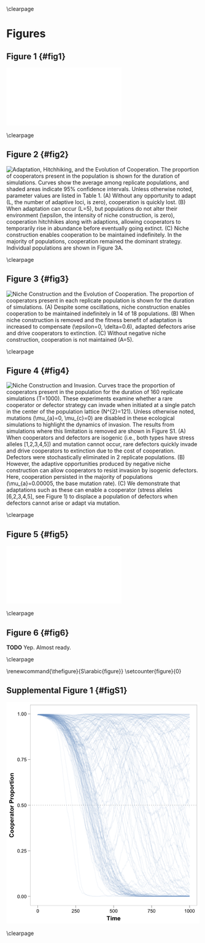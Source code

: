 \clearpage

# Figures

## Figure 1 {#fig1}

![**Adaptation to External and Constructed Environments.** (**A**) We begin with the case with five adaptive loci ($L=5$) and five non-zero alleles ($A=5$). All simulations are initialized with a non-adapted genotype with allele 0 at every locus (far left).  Random mutation will introduce a non-zero allele, which will increase in frequency. In this example, allele 1 arises at the first locus (in the "12 o’clock" position). The rest of this schematic focuses on niche construction. Every non-zero allele at any locus influences selection at the next locus in the clockwise direction. There is a "mismatch" in this genotype (highlighted by the red sector), because the niche constructed by allele 1 at the first locus favors allele 2, not 0, at its immediate clockwise neighbor (the second locus). Once the appropriate allele arises, it will be selected.  In this case, the genotype [1,2,0,0,0] receives an epsilon effect in addition to the extra delta.  The "match" at the first and second locus is highlighted as a green sector. However, now there is a new mismatch between the second and third locus, which a new round of mutation and selection corrects, and so on. The green sector grows as the red sector ticks clockwise. Importantly, because $A$ divides evenly into $L$, this genotype can evolve into a perfectly reinforcing sequence [1,2,3,4,5], which enjoys a maximal epsilon increment of fitness due to niche construction. (**B**) The case of negative niche construction is illustrated for the case of five loci ($L=5$) and six non-zero alleles ($A=6$). Here we start with a population fixed for the genotype on the far left [1,2,3,4,5]. There is a single mismatch in this genotype (highlighted by the red sector), because the niche constructed by allele 5 favors allele 6, not 1, at its immediate clockwise neighbor. If the fitter mutant [6,2,3,4,5] arises (see next genotype to the right), it will fix. (We note that the strength of selection will drop as its frequency increases). However, now there is a new mismatch in the genotype (highlighted again with a red sector). We see that correcting one mismatch generates a new mismatch.  Thus, this system will never escape its mismatches–--the red sector just clicks clockwise around the genome.  Indeed, after six (or $A$) rounds of mismatch correction and generation, we have ended back where we started with the original genotype turned clockwise by one locus. Here, the adaptation to previous niche construction generates further niche construction that leads to novel adaptation.](../figures/Figure1.pdf)

\clearpage

## Figure 2 {#fig2}

![**Adaptation, Hitchhiking, and the Evolution of Cooperation.** The proportion of cooperators present in the population is shown for the duration of simulations. Curves show the average among replicate populations, and shaded areas indicate 95% confidence intervals. Unless otherwise noted, parameter values are listed in [Table 1](#tables). (**A**) Without any opportunity to adapt ($L$, the number of adaptive loci, is zero), cooperation is quickly lost. (**B**) When adaptation can occur ($L=5$), but populations do not alter their environment ($\epsilon$, the intensity of niche construction, is zero), cooperation hitchhikes along with adaptions, allowing cooperators to temporarily rise in abundance before eventually going extinct. (**C**) Niche construction enables cooperation to be maintained indefinitely. In the majority of populations, cooperation remained the dominant strategy. Individual populations are shown in Figure 3A.](../figures/Figure2.png)

\clearpage


## Figure 3 {#fig3}

![**Niche Construction and the Evolution of Cooperation.** The proportion of cooperators present in each replicate population is shown for the duration of simulations. (**A**) Despite some oscillations, niche construction enables cooperation to be maintained indefinitely in 14 of 18 populations. (**B**) When niche construction is removed and the fitness benefit of adaptation is increased to compensate ($\epsilon=0$, $\delta=0.6$), adapted defectors arise and drive cooperators to extinction. (**C**) Without negative niche construction, cooperation is not maintained ($A=5$).](../figures/Figure3.png)

\clearpage


## Figure 4 {#fig4}

![**Niche Construction and Invasion.** Curves trace the proportion of cooperators present in the population for the duration of 160 replicate simulations ($T=1000$). These experiments examine whether a rare cooperator or defector strategy can invade when initiated at a single patch in the center of the population lattice ($N^{2}=121$). Unless otherwise noted, mutations ($\mu_{a}=0, \mu_{c}=0$) are disabled in these ecological simulations to highlight the dynamics of invasion. The results from simulations where this limitation is removed are shown in Figure S1. (**A**) When cooperators and defectors are isogenic (i.e., both types have stress alleles [1,2,3,4,5]) and mutation cannot occur, rare defectors quickly invade and drive cooperators to extinction due to the cost of cooperation. Defectors were stochastically eliminated in 2 replicate populations. (**B**) However, the adaptive opportunities produced by negative niche construction can allow cooperators to resist invasion by isogenic defectors. Here, cooperation persisted in the majority of populations ($\mu_{a}=0.00005$, the base mutation rate). (**C**) We demonstrate that adaptations such as these can enable a cooperator (stress alleles [6,2,3,4,5], see Figure 1) to displace a population of defectors when defectors cannot arise or adapt via mutation.](../figures/Figure4.png)

\clearpage

## Figure 5 {#fig5}

![**Defector Invasion Stopped by Cooperator Adaptation.** Here we depict the distribution of dominant types among populations over time for one representative simulation in which isogenic defectors arise. For clarity, mutations occurred at the adaptive loci, but not at the cooperation locus ($\mu_{c}=0$) during this ecological simulation. A time $t=0$ (leftmost panel), a single matched defector population (red) is placed among cooperator populations (light blue). Because these defectors do not bear the costs of cooperation, they spread ($t=272$, second panel). However, cooperators in a single population gain an adaptation that give them a fitness advantage over defectors (dark blue, lower left). At $t=325$ (third panel), defectors continue to invade cooperator populations. However, the adapted cooperator type, which can invade both defector populations and ancestral cooperator populations, can spread more quickly due to its greater fitness. Eventually, this strategy spreads and fixes in all populations (rightmost panel) until this strategy itself is replaced by the next adaptation.](../figures/Figure5.pdf)

\clearpage

## Figure 6 {#fig6}

**TODO** Yep. Almost ready.


\clearpage

\renewcommand{\thefigure}{S\arabic{figure}}
\setcounter{figure}{0}

## Supplemental Figure 1 {#figS1}

![**Defector Invasion with Mutations.** With mutations occurring both at the adaptive loci and the cooperation locus ($\mu_{a}=\mu{c}=0.00005$), cooperation remains the dominant strategy in 58 replicate simulations. Curves trace the proportion of cooperators present in the population for the duration of 160 replicate simulations ($T=1000$)](../figures/FigureS1.png)

\clearpage

